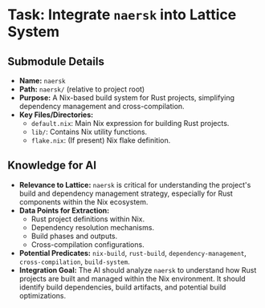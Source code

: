 # Task: Integrate `naersk` into Lattice System

## Submodule Details

*   **Name:** `naersk`
*   **Path:** `naersk/` (relative to project root)
*   **Purpose:** A Nix-based build system for Rust projects, simplifying dependency management and cross-compilation.
*   **Key Files/Directories:**
    *   `default.nix`: Main Nix expression for building Rust projects.
    *   `lib/`: Contains Nix utility functions.
    *   `flake.nix`: (If present) Nix flake definition.

## Knowledge for AI

*   **Relevance to Lattice:** `naersk` is critical for understanding the project's build and dependency management strategy, especially for Rust components within the Nix ecosystem.
*   **Data Points for Extraction:**
    *   Rust project definitions within Nix.
    *   Dependency resolution mechanisms.
    *   Build phases and outputs.
    *   Cross-compilation configurations.
*   **Potential Predicates:** `nix-build`, `rust-build`, `dependency-management`, `cross-compilation`, `build-system`.
*   **Integration Goal:** The AI should analyze `naersk` to understand how Rust projects are built and managed within the Nix environment. It should identify build dependencies, build artifacts, and potential build optimizations.

